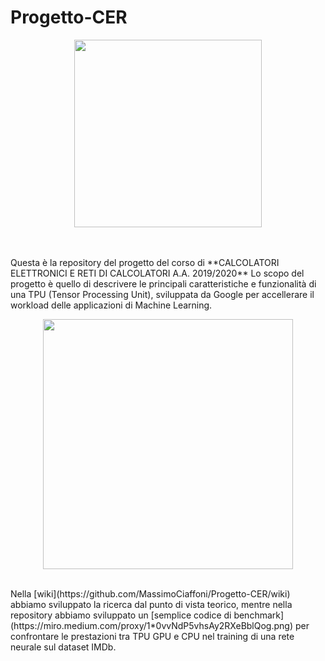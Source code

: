 # Progetto-CER
<p align="center"><img src="https://upload.wikimedia.org/wikipedia/it/thumb/9/9a/Logo_Universit%C3%A0_Politecnica_delle_Marche.svg/1024px-Logo_Universit%C3%A0_Politecnica_delle_Marche.svg.png" width="300" float="center"></p><br><br>
Questa è la repository del progetto del corso di **CALCOLATORI ELETTRONICI E RETI DI CALCOLATORI A.A. 2019/2020**
Lo scopo del progetto è quello di descrivere le principali caratteristiche e funzionalità di una TPU (Tensor Processing Unit), sviluppata da Google per accellerare il workload delle applicazioni di Machine Learning.<br>
<p align="center"><img src="https://cloud.google.com/images/products/tpu/cloud-tpu-v3-img.png?hl=it" width="400" float="center"></p><br>
Nella [wiki](https://github.com/MassimoCiaffoni/Progetto-CER/wiki) abbiamo sviluppato la ricerca dal punto di vista teorico,
mentre nella repository abbiamo sviluppato un [semplice codice di benchmark](https://miro.medium.com/proxy/1*0vvNdP5vhsAy2RXeBblQog.png) per confrontare le prestazioni tra TPU GPU e CPU nel training di una rete neurale sul dataset IMDb.
